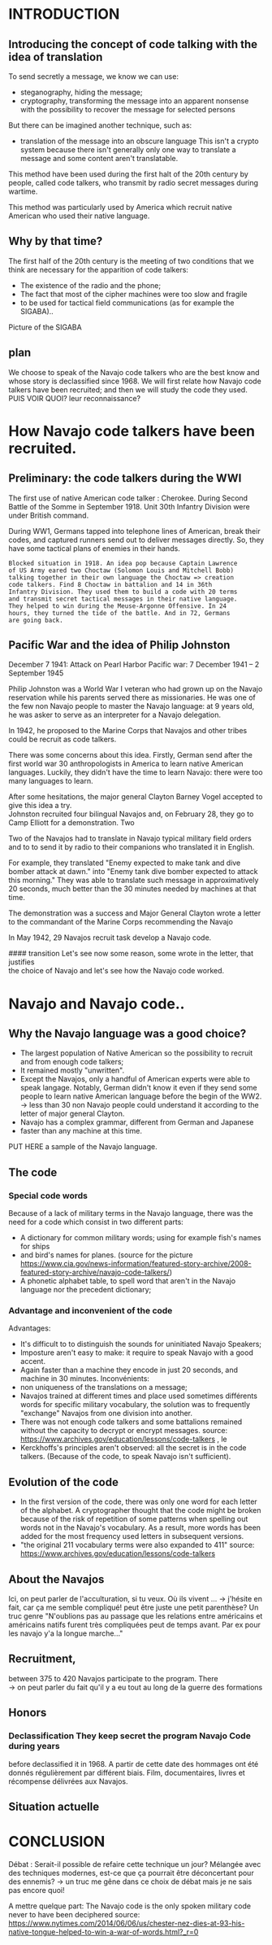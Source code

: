 # INTRODUCTION

## Introducing the concept of code talking with the idea of translation

To send secretly a message, we know we can use:
- steganography, hiding the message;
- cryptography, transforming the message into an apparent nonsense with
  the possibility to recover the message for selected persons
  
But there can be imagined another technique, such as:
- translation of the message into an obscure language
This isn't a crypto system because there isn't generally only one way to 
translate a message and some content aren't translatable.


This method have been used during the first halt of the 20th century by people, called code talkers, who transmit by radio
secret messages during wartime. 

This method was particularly used by America which recruit native
American who used their native language. 
	

## Why by that time? 

The first half of the 20th century is the meeting of two conditions that we
think are necessary for the apparition of code talkers:
- The existence of the radio and the phone;
- The fact that most of the cipher machines were too slow and fragile 
- to be used for tactical field communications (as for example the SIGABA)..

Picture of the SIGABA 

## plan

We choose to speak of the Navajo code talkers who are the best know
and whose story is declassified since 1968.
We will first relate how Navajo  code talkers have been recruited; 
and then we will study the code they used.
PUIS VOIR QUOI? leur reconnaissance?  

# How Navajo code talkers have been recruited.

## Preliminary: the code talkers during the WWI

The first use of native American code talker : Cherokee. During Second Battle
of the Somme in September 1918.  Unit 30th Infantry Division were under British
command.

During WW1, Germans tapped into telephone lines of American, break their codes,
and captured runners send out to deliver messages directly. So, they have some
tactical plans of enemies in their hands.

	Blocked situation in 1918. An idea pop because Captain Lawrence
	of US Army eared two Choctaw (Solomon Louis and Mitchell Bobb)
	talking together in their own language the Choctaw => creation
	code talkers. Find 8 Choctaw in battalion and 14 in 36th
	Infantry Division. They used them to build a code with 20 terms
	and transmit secret tactical messages in their native language.
	They helped to win during the Meuse-Argonne Offensive. In 24
	hours, they turned the tide of the battle. And in 72, Germans
	are going back.


## Pacific War and the idea of Philip Johnston
	
December 7 1941: Attack on Pearl Harbor
Pacific war: 7 December 1941 – 2 September 1945		
 
Philip Johnston was a World War I veteran who had grown  up on the
Navajo reservation while his parents served there as missionaries. 
He was one of the few non Navajo people to master the Navajo language:
at 9 years old, he was  asker to  serve as an interpreter for a Navajo
delegation. 

In 1942, he proposed to the Marine Corps that Navajos and
other tribes could be recruit as code talkers.	

There was some concerns about this idea. Firstly, German send after the
first world war 30 anthropologists in America to learn native American
languages. Luckily, they didn't have the time to learn Navajo: there 
were too many languages to learn.

After some hesitations, the major general Clayton Barney Vogel 
accepted to give this idea a try.  
Johnston recruited four bilingual Navajos and, on February 28,
they go to Camp Elliott for a demonstration. 
Two 

Two of the Navajos had to translate in Navajo typical military field orders and to
to send it by radio to their companions who translated it in English.

For example, they translated 
"Enemy expected to make tank and dive bomber attack at dawn." 
into "Enemy tank dive bomber expected to attack this morning." They was
able to translate such message in approximatively 20 seconds, much
better than the 30 minutes needed by machines at that time.

The demonstration was a success and Major General Clayton wrote a
letter to the commandant of the Marine Corps recommending the Navajo

In May 1942, 29 Navajos recruit task develop a Navajo code.

#### transition
Let's see now some reason, some wrote  in the letter, that justifies   
the choice of Navajo and let's see how the Navajo code worked.
 
# Navajo and Navajo code..
## Why the Navajo language was a good choice?
- The largest population of Native American so the possibility to recruit and
  from enough code talkers;
- It remained mostly "unwritten".
- Except the Navajos, only a handful of American experts were able to speak 
  langage. Notably, German didn't know it even if they send some people
  to learn native American language before the begin of the WW2. -> less than
  30 non Navajo people could understand it according to the letter of major
  general Clayton.
- Navajo has a complex grammar, different from German and Japanese 
- faster than any machine at this time.


PUT HERE a sample of the Navajo language. 

## The code

### Special code words
Because of a lack of military terms in the Navajo language, there was the need
for a code which consist in two different parts:
- A dictionary for common military words; using for example fish's names for ships
- and bird's names for planes. (source for the picture
  https://www.cia.gov/news-information/featured-story-archive/2008-featured-story-archive/navajo-code-talkers/)
- A phonetic alphabet table, to spell word that aren't in the Navajo language
  nor the precedent dictionary;


### Advantage and inconvenient of the code
Advantages:
- It's difficult to to distinguish the sounds for uninitiated Navajo Speakers;
- Imposture aren't easy to make: it require to speak Navajo with a good accent.
- Again faster than a machine they encode in just 20 seconds, and machine in 30 minutes.
Inconvénients:
- non uniqueness of the translations on a message;
- Navajos trained at different times and place used sometimes 
  différents words for specific military vocabulary, the solution
  was to frequently "exchange" Navajos from one division into another.
- There was not enough code talkers and some battalions remained without 
  the capacity to decrypt or encrypt messages.
  source: https://www.archives.gov/education/lessons/code-talkers , le
- Kerckhoffs's principles aren't observed: all the secret is in the code talkers.
  (Because of the code, to speak Navajo isn't sufficient).
	  

## Evolution of the code
- In the first version of the code, there was only one word for each 
  letter of the alphabet. A cryptographer thought that 
  the code might be broken because of the risk of repetition 
  of some patterns when spelling out words not in the Navajo's
  vocabulary. As a result, more words has been added for the most
  frequency used letters in subsequent versions.
- "the original 211 vocabulary terms were also expanded to 411" 
source: https://www.archives.gov/education/lessons/code-talkers

## About the Navajos

Ici, on peut parler de l'acculturation, si tu veux. Où ils vivent ...
-> j'hésite en fait, car ça me semble compliqué!
peut être juste une petit parenthèse? Un truc genre
"N'oublions pas au passage que les relations entre américains et américains
natifs furent très compliquées peut de temps avant. Par ex pour les navajo y'a 
la longue marche..."

##  Recruitment, 
between 375 to 420 Navajos participate to the program. There  
	-> on peut parler du fait qu'il y a eu  tout au long de la guerre
	des formations
## Honors
### Declassification They keep secret the program Navajo Code during years
before declassified it in 1968. A partir de cette date des hommages ont été
donnés régulièrement par différent biais. Film, documentaires, livres et
récompense délivrées aux Navajos.

## Situation actuelle

# CONCLUSION
Débat : Serait-il possible de refaire cette technique un jour? Mélangée avec des techniques modernes, est-ce que ça pourrait être déconcertant pour des ennemis?
-> un truc me gêne dans ce choix de débat mais je ne sais pas encore quoi!

A mettre quelque part:
The Navajo code is the only spoken military code never to have been deciphered
source: https://www.nytimes.com/2014/06/06/us/chester-nez-dies-at-93-his-native-tongue-helped-to-win-a-war-of-words.html?_r=0
